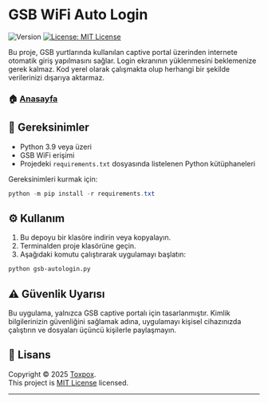 # GSB WiFi Auto Login
<p>
  <img alt="Version" src="https://img.shields.io/badge/version-0.1-blue.svg?cacheSeconds=2592000" />
  <a href="https://github.com/Toxpox/GSB-WiFi-AutoLogin/blob/main/LICENSE" target="_blank">
    <img alt="License: MIT License" src="https://img.shields.io/badge/License-MIT License-yellow.svg" />
  </a>
</p>

Bu proje, GSB yurtlarında kullanılan captive portal üzerinden internete otomatik giriş yapılmasını sağlar. Login ekranının yüklenmesini beklemenize gerek kalmaz. Kod yerel olarak çalışmakta olup herhangi bir şekilde verilerinizi dışarıya aktarmaz.

### 🏠 [Anasayfa](https://github.com/Toxpox/GSB-WiFi-AutoLogin)

## 🔧 Gereksinimler

- Python 3.9 veya üzeri
- GSB WiFi erişimi
- Projedeki `requirements.txt` dosyasında listelenen Python kütüphaneleri

Gereksinimleri kurmak için:

```powershell
python -m pip install -r requirements.txt
```

## ⚙️ Kullanım

1. Bu depoyu bir klasöre indirin veya kopyalayın.
2. Terminalden proje klasörüne geçin.
3. Aşağıdaki komutu çalıştırarak uygulamayı başlatın:

```sh
python gsb-autologin.py
```

## ⚠️ Güvenlik Uyarısı

Bu uygulama, yalnızca GSB captive portalı için tasarlanmıştır. Kimlik bilgilerinizin güvenliğini sağlamak adına, uygulamayı kişisel cihazınızda çalıştırın ve dosyaları üçüncü kişilerle paylaşmayın.

## 📝 Lisans

Copyright © 2025 [Toxpox](https://github.com/Toxpox).<br />
This project is [MIT License](https://github.com/Toxpox/GSB-WiFi-AutoLogin/blob/main/LICENSE) licensed.

***
